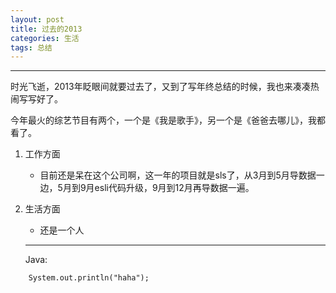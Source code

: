 ```yaml
---
layout: post
title: 过去的2013
categories: 生活
tags: 总结
---
```


***************************
时光飞逝，2013年眨眼间就要过去了，又到了写年终总结的时候，我也来凑凑热闹写写好了。

今年最火的综艺节目有两个，一个是《我是歌手》，另一个是《爸爸去哪儿》，我都看了。

1. 工作方面
	* 目前还是呆在这个公司啊，这一年的项目就是sls了，从3月到5月导数据一边，5月到9月esli代码升级，9月到12月再导数据一遍。
	
	
	
2. 生活方面
	* 还是一个人
	
	************
	Java:
	
``` 
	System.out.println("haha");
```	
